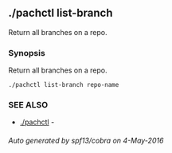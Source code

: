 ## ./pachctl list-branch

Return all branches on a repo.

### Synopsis


Return all branches on a repo.

```
./pachctl list-branch repo-name
```

### SEE ALSO
* [./pachctl](./pachctl.md)	 - 

###### Auto generated by spf13/cobra on 4-May-2016
